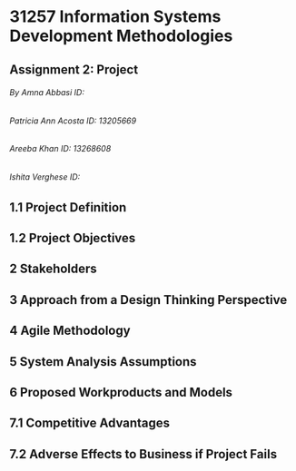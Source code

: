 # 31257 Information Systems Development Methodologies
## Assignment 2: Project 
###### By Amna Abbasi ID:
###### Patricia Ann Acosta ID: 13205669
###### Areeba Khan ID: 13268608
###### Ishita Verghese ID:

## 1.1 Project Definition
## 1.2 Project Objectives
## 2 Stakeholders
## 3 Approach from a Design Thinking Perspective
## 4 Agile Methodology
## 5 System Analysis Assumptions
## 6 Proposed Workproducts and Models
## 7.1 Competitive Advantages 
## 7.2 Adverse Effects to Business if Project Fails
